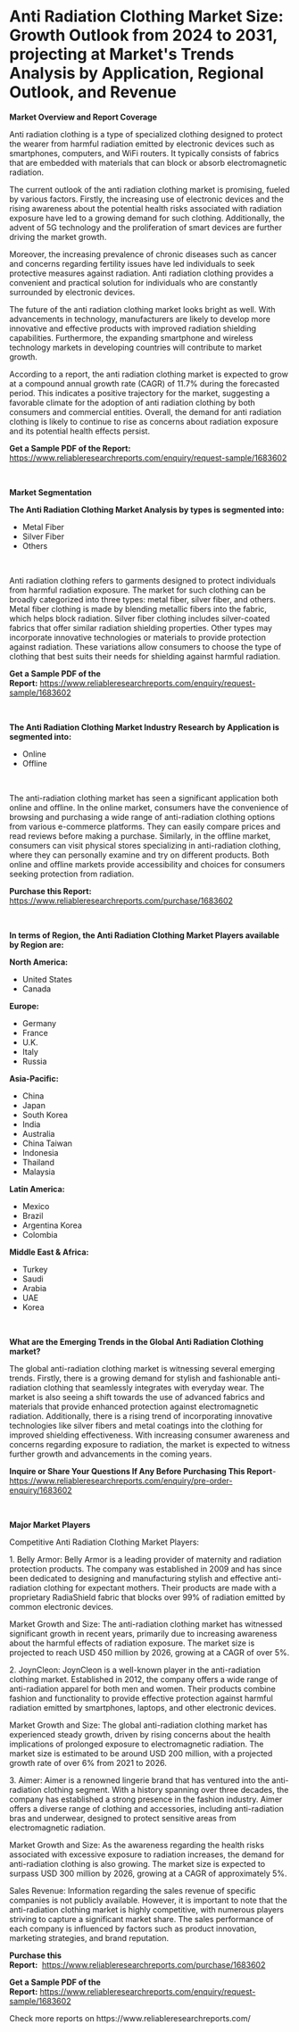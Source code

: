 <p><h1>Anti Radiation Clothing Market Size: Growth Outlook from 2024 to 2031, projecting at Market's Trends Analysis by Application, Regional Outlook, and Revenue</h1></p><p><strong>Market Overview and Report Coverage</strong></p>
<p><p>Anti radiation clothing is a type of specialized clothing designed to protect the wearer from harmful radiation emitted by electronic devices such as smartphones, computers, and WiFi routers. It typically consists of fabrics that are embedded with materials that can block or absorb electromagnetic radiation.</p><p>The current outlook of the anti radiation clothing market is promising, fueled by various factors. Firstly, the increasing use of electronic devices and the rising awareness about the potential health risks associated with radiation exposure have led to a growing demand for such clothing. Additionally, the advent of 5G technology and the proliferation of smart devices are further driving the market growth.</p><p>Moreover, the increasing prevalence of chronic diseases such as cancer and concerns regarding fertility issues have led individuals to seek protective measures against radiation. Anti radiation clothing provides a convenient and practical solution for individuals who are constantly surrounded by electronic devices.</p><p>The future of the anti radiation clothing market looks bright as well. With advancements in technology, manufacturers are likely to develop more innovative and effective products with improved radiation shielding capabilities. Furthermore, the expanding smartphone and wireless technology markets in developing countries will contribute to market growth.</p><p>According to a report, the anti radiation clothing market is expected to grow at a compound annual growth rate (CAGR) of 11.7% during the forecasted period. This indicates a positive trajectory for the market, suggesting a favorable climate for the adoption of anti radiation clothing by both consumers and commercial entities. Overall, the demand for anti radiation clothing is likely to continue to rise as concerns about radiation exposure and its potential health effects persist.</p></p>
<p><strong>Get a Sample PDF of the Report:</strong> <a href="https://www.reliableresearchreports.com/enquiry/request-sample/1683602">https://www.reliableresearchreports.com/enquiry/request-sample/1683602</a></p>
<p>&nbsp;</p>
<p><strong>Market Segmentation</strong></p>
<p><strong>The Anti Radiation Clothing Market Analysis by types is segmented into:</strong></p>
<p><ul><li>Metal Fiber</li><li>Silver Fiber</li><li>Others</li></ul></p>
<p>&nbsp;</p>
<p><p>Anti radiation clothing refers to garments designed to protect individuals from harmful radiation exposure. The market for such clothing can be broadly categorized into three types: metal fiber, silver fiber, and others. Metal fiber clothing is made by blending metallic fibers into the fabric, which helps block radiation. Silver fiber clothing includes silver-coated fabrics that offer similar radiation shielding properties. Other types may incorporate innovative technologies or materials to provide protection against radiation. These variations allow consumers to choose the type of clothing that best suits their needs for shielding against harmful radiation.</p></p>
<p><strong>Get a Sample PDF of the Report:</strong>&nbsp;<a href="https://www.reliableresearchreports.com/enquiry/request-sample/1683602">https://www.reliableresearchreports.com/enquiry/request-sample/1683602</a></p>
<p>&nbsp;</p>
<p><strong>The Anti Radiation Clothing Market Industry Research by Application is segmented into:</strong></p>
<p><ul><li>Online</li><li>Offline</li></ul></p>
<p>&nbsp;</p>
<p><p>The anti-radiation clothing market has seen a significant application both online and offline. In the online market, consumers have the convenience of browsing and purchasing a wide range of anti-radiation clothing options from various e-commerce platforms. They can easily compare prices and read reviews before making a purchase. Similarly, in the offline market, consumers can visit physical stores specializing in anti-radiation clothing, where they can personally examine and try on different products. Both online and offline markets provide accessibility and choices for consumers seeking protection from radiation.</p></p>
<p><strong>Purchase this Report:</strong>&nbsp; <a href="https://www.reliableresearchreports.com/purchase/1683602">https://www.reliableresearchreports.com/purchase/1683602</a></p>
<p>&nbsp;</p>
<p><strong>In terms of Region, the Anti Radiation Clothing Market Players available by Region are:</strong></p>
<p>
    <p> <strong> North America: </strong>
        <ul>
            <li>United States</li>
            <li>Canada</li>
        </ul>
        </p> 
    <p> <strong> Europe: </strong>
        <ul>
            <li>Germany</li>
            <li>France</li>
            <li>U.K.</li>
            <li>Italy</li>
            <li>Russia</li>
        </ul>
        </p> 
    <p> <strong> Asia-Pacific: </strong>
        <ul>
            <li>China</li>
            <li>Japan</li>
            <li>South Korea</li>
            <li>India</li>
            <li>Australia</li>
            <li>China Taiwan</li>
            <li>Indonesia</li>
            <li>Thailand</li>
            <li>Malaysia</li>
        </ul>
        </p> 
    <p> <strong> Latin America: </strong>
        <ul>
            <li>Mexico</li>
            <li>Brazil</li>
            <li>Argentina Korea</li>
            <li>Colombia</li>
        </ul>
        </p> 
    <p> <strong> Middle East & Africa: </strong>
        <ul>
            <li>Turkey</li>
            <li>Saudi</li>
            <li>Arabia</li>
            <li>UAE</li>
            <li>Korea</li>
        </ul>
    </p>
    </p>
<p>&nbsp;</p>
<p><strong>What are the Emerging Trends in the Global Anti Radiation Clothing market?</strong></p>
<p><p>The global anti-radiation clothing market is witnessing several emerging trends. Firstly, there is a growing demand for stylish and fashionable anti-radiation clothing that seamlessly integrates with everyday wear. The market is also seeing a shift towards the use of advanced fabrics and materials that provide enhanced protection against electromagnetic radiation. Additionally, there is a rising trend of incorporating innovative technologies like silver fibers and metal coatings into the clothing for improved shielding effectiveness. With increasing consumer awareness and concerns regarding exposure to radiation, the market is expected to witness further growth and advancements in the coming years.</p></p>
<p><strong>Inquire or Share Your Questions If Any Before Purchasing This Report</strong>- <a href="https://www.reliableresearchreports.com/enquiry/pre-order-enquiry/1683602">https://www.reliableresearchreports.com/enquiry/pre-order-enquiry/1683602</a></p>
<p>&nbsp;</p>
<p><strong>Major Market Players</strong></p>
<p><p>Competitive Anti Radiation Clothing Market Players:</p><p>1. Belly Armor: Belly Armor is a leading provider of maternity and radiation protection products. The company was established in 2009 and has since been dedicated to designing and manufacturing stylish and effective anti-radiation clothing for expectant mothers. Their products are made with a proprietary RadiaShield fabric that blocks over 99% of radiation emitted by common electronic devices.</p><p>Market Growth and Size: The anti-radiation clothing market has witnessed significant growth in recent years, primarily due to increasing awareness about the harmful effects of radiation exposure. The market size is projected to reach USD 450 million by 2026, growing at a CAGR of over 5%.</p><p>2. JoynCleon: JoynCleon is a well-known player in the anti-radiation clothing market. Established in 2012, the company offers a wide range of anti-radiation apparel for both men and women. Their products combine fashion and functionality to provide effective protection against harmful radiation emitted by smartphones, laptops, and other electronic devices.</p><p>Market Growth and Size: The global anti-radiation clothing market has experienced steady growth, driven by rising concerns about the health implications of prolonged exposure to electromagnetic radiation. The market size is estimated to be around USD 200 million, with a projected growth rate of over 6% from 2021 to 2026.</p><p>3. Aimer: Aimer is a renowned lingerie brand that has ventured into the anti-radiation clothing segment. With a history spanning over three decades, the company has established a strong presence in the fashion industry. Aimer offers a diverse range of clothing and accessories, including anti-radiation bras and underwear, designed to protect sensitive areas from electromagnetic radiation.</p><p>Market Growth and Size: As the awareness regarding the health risks associated with excessive exposure to radiation increases, the demand for anti-radiation clothing is also growing. The market size is expected to surpass USD 300 million by 2026, growing at a CAGR of approximately 5%.</p><p>Sales Revenue: Information regarding the sales revenue of specific companies is not publicly available. However, it is important to note that the anti-radiation clothing market is highly competitive, with numerous players striving to capture a significant market share. The sales performance of each company is influenced by factors such as product innovation, marketing strategies, and brand reputation.</p></p>
<p><strong>Purchase this Report:</strong>&nbsp;&nbsp;<a href="https://www.reliableresearchreports.com/purchase/1683602">https://www.reliableresearchreports.com/purchase/1683602</a></p>
<p></p>
<p><strong>Get a Sample PDF of the Report:</strong>&nbsp;<a href="https://www.reliableresearchreports.com/enquiry/request-sample/1683602">https://www.reliableresearchreports.com/enquiry/request-sample/1683602</a></p>
<p>Check more reports on https://www.reliableresearchreports.com/</p>